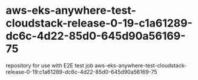 # aws-eks-anywhere-test-cloudstack-release-0-19-c1a61289-dc6c-4d22-85d0-645d90a56169-75
repository for use with E2E test job aws-eks-anywhere-test-cloudstack-release-0-19:c1a61289-dc6c-4d22-85d0-645d90a56169-75
